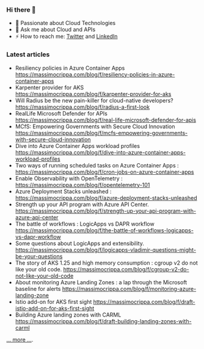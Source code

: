 ### Hi there 👋

- 🌱 Passionate about Cloud Technologies
- 💬 Ask me about Cloud and APIs
- ⚡ How to reach me:  [Twitter](https://twitter.com/mas_que_crippa) and  [LinkedIn](https://www.linkedin.com/in/massimocrippa/)

### Latest articles

- Resiliency policies in Azure Container Apps https://massimocrippa.com/blog/f/resiliency-policies-in-azure-container-apps
- Karpenter provider for AKS https://massimocrippa.com/blog/f/karpenter-provider-for-aks
- Will Radius be the new pain-killer for cloud-native developers? https://massimocrippa.com/blog/f/radius-a-first-look
- RealLife Microsoft Defender for APIs https://massimocrippa.com/blog/f/real-life-microsoft-defender-for-apis
- MCfS: Empowering Governments with Secure Cloud Innovation  https://massimocrippa.com/blog/f/mcfs-empowering-governments-with-secure-cloud-innovation
- Dive into Azure Container Apps workload profiles https://massimocrippa.com/blog/f/dive-into-azure-container-apps-workload-profiles
- Two ways of running scheduled tasks on Azure Container Apps : https://massimocrippa.com/blog/f/cron-jobs-on-azure-container-apps
- Enable Observability with OpenTelemetry : https://massimocrippa.com/blog/f/opentelemetry-101
- Azure Deployment Stacks unleashed : https://massimocrippa.com/blog/f/azure-deployment-stacks-unleashed
- Strength up your API program with Azure API Center. https://massimocrippa.com/blog/f/strength-up-your-api-program-with-azure-api-center
- The battle of workflows : LogicApps vs DAPR workflow https://massimocrippa.com/blog/f/the-battle-of-workflows-logicapps-vs-dapr-workflow
- Some questions about LogicApps and extensibility. https://massimocrippa.com/blog/f/logicapps-vladimir-questions-might-be-your-questions
- The story of AKS 1.25 and high memory consumption : cgroup v2 do not like your old code. https://massimocrippa.com/blog/f/cgroup-v2-do-not-like-your-old-code
- About monitoring Azure Landing Zones : a lap through the Microsoft baseline for alerts https://massimocrippa.com/blog/f/monitoring-azure-landing-zone
- Istio add-on for AKS first sight https://massimocrippa.com/blog/f/draft-istio-add-on-for-aks-first-sight
- Building Azure landing zones with CARML https://massimocrippa.com/blog/f/draft-building-landing-zones-with-carml

[... more ...](https://massimocrippa.com/blog).

<!--
**MassimoC/MassimoC** is a ✨ _special_ ✨ repository because its `README.md` (this file) appears on your GitHub profile.

Here are some ideas to get you started:

- 🔭 I’m currently working on ...
- 🌱 I’m currently learning ...
- 👯 I’m looking to collaborate on ...
- 🤔 I’m looking for help with ...
- 💬 Ask me about ...
- 📫 How to reach me: ...
- 😄 Pronouns: ...
- ⚡ Fun fact: ...
-->
